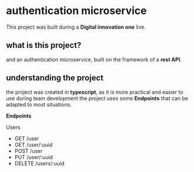 # authentication microservice

This project was built during a **Digital innovation one** live.

## what is this project?

and an authentication microservice, built on the framework of a __rest API__.

## understanding the project
the project was created in **typescript**, as it is more practical and easier to use during team development
the project uses some  **Endpoints** that can be adapted to most situations.

**Endpoints** 

Users 

* GET /user
* GET /user/:uuid
* POST /user
* PUT /user/:uuid
* DELETE /users/:uuid

